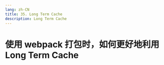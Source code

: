 ```yaml
---
lang: zh-CN
title: 35. Long Term Cache
description: Long Term Cache
---
```


# 使用 webpack 打包时，如何更好地利用 Long Term Cache

